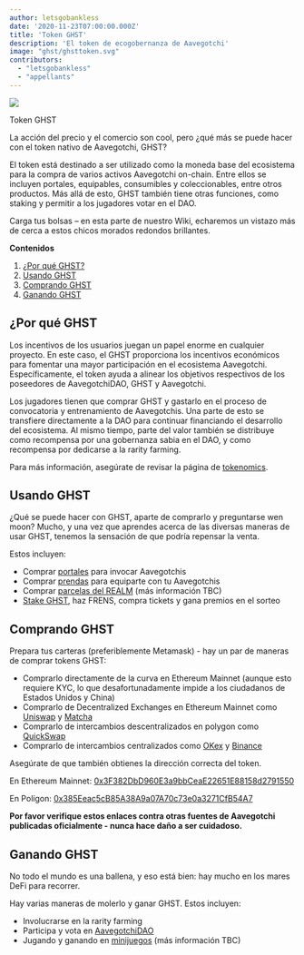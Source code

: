 ```yaml
---
author: letsgobankless
date: '2020-11-23T07:00:00.000Z'
title: 'Token GHST'
description: 'El token de ecogobernanza de Aavegotchi'
image: "ghst/ghsttoken.svg"
contributors:
  - "letsgobankless"
  - "appellants"
---
```


<div class="headerImageContainer">
<img class="headerImage" src="/ghst/ghst.gif">
<p class="headerImageText">Token GHST</p>
</div>

La acción del precio y el comercio son cool, pero ¿qué más se puede hacer con el token nativo de Aavegotchi, GHST?

El token está destinado a ser utilizado como la moneda base del ecosistema para la compra de varios activos Aavegotchi on-chain. Entre ellos se incluyen portales, equipables, consumibles y coleccionables, entre otros productos. Más allá de esto, GHST también tiene otras funciones, como staking y permitir a los jugadores votar en el DAO.

Carga tus bolsas – en esta parte de nuestro Wiki, echaremos un vistazo más de cerca a estos chicos morados redondos brillantes.

<div class="contentsBox">

**Contenidos**

<ol>
<li><a href=#why-ghst>¿Por qué GHST?</a></li>
<li><a href=#using-ghst>Usando GHST</a></li>
<li><a href=#buying-ghst>Comprando GHST</a></li>
<li><a href=#earning-ghst>Ganando GHST</a></li>
</ol>

</div>

## ¿Por qué GHST
Los incentivos de los usuarios juegan un papel enorme en cualquier proyecto. En este caso, el GHST proporciona los incentivos económicos para fomentar una mayor participación en el ecosistema Aavegotchi. Específicamente, el token ayuda a alinear los objetivos respectivos de los poseedores de AavegotchiDAO, GHST y Aavegotchi.

Los jugadores tienen que comprar GHST y gastarlo en el proceso de convocatoria y entrenamiento de Aavegotchis. Una parte de esto se transfiere directamente a la DAO para continuar financiando el desarrollo del ecosistema. Al mismo tiempo, parte del valor también se distribuye como recompensa por una gobernanza sabia en el DAO, y como recompensa por dedicarse a la rarity farming.

Para más información, asegúrate de revisar la página de [tokenomics](/tokenomics).

## Usando GHST
¿Qué se puede hacer con GHST, aparte de comprarlo y preguntarse wen moon? Mucho, y una vez que aprendes acerca de las diversas maneras de usar GHST, tenemos la sensación de que podría repensar la venta.

Estos incluyen:

* Comprar [portales](/portals) para invocar Aavegotchis
* Comprar [prendas](/wearables) para equiparte con tu Aavegotchis
* Comprar [parcelas del REALM](/metaverse) (más información TBC)
* [Stake GHST](/staking), haz FRENS, compra tickets y gana premios en el sorteo

## Comprando GHST
Prepara tus carteras (preferiblemente Metamask) - hay un par de maneras de comprar tokens GHST:

* Comprarlo directamente de la curva [](/curve) en Ethereum Mainnet (aunque esto requiere KYC, lo que desafortunadamente impide a los ciudadanos de Estados Unidos y China)
* Comprarlo de Decentralized Exchanges en Ethereum Mainnet como [Uniswap](https://app.uniswap.org/#/swap?inputCurrency=ETH&outputCurrency=0x3f382dbd960e3a9bbceae22651e88158d2791550) y [Matcha](https://matcha.xyz/markets/GHST)
* Comprarlo de intercambios descentralizados en polygon como [QuickSwap](https://quickswap.exchange/#/swap?outputCurrency=0x385eeac5cb85a38a9a07a70c73e0a3271cfb54a7)
* Comprarlo de intercambios centralizados como [OKex](https://www.okex.com/spot/trade/ghst-eth#type=1) y [Binance](https://www.binance.com/en/trade/GHST_ETH?layout=pro)

Asegúrate de que también obtienes la dirección correcta del token.

En Ethereum Mainnet: [0x3F382DbD960E3a9bbCeaE22651E88158d2791550](https://etherscan.io/token/0x3F382DbD960E3a9bbCeaE22651E88158d2791550)

En Polígon: [0x385Eeac5cB85A38A9a07A70c73e0a3271CfB54A7](https://explorer-mainnet.maticvigil.com/address/0x385Eeac5cB85A38A9a07A70c73e0a3271CfB54A7/transactions)

**Por favor verifique estos enlaces contra otras fuentes de Aavegotchi publicadas oficialmente - nunca hace daño a ser cuidadoso.**

## Ganando GHST
No todo el mundo es una ballena, y eso está bien: hay mucho en los mares DeFi para recorrer.

Hay varias maneras de molerlo y ganar GHST. Estos incluyen:

* Involucrarse en la rarity farming[](/rarity-farming)
* Participa y vota en [AavegotchiDAO](/dao)
* Jugando y ganando en [minijuegos](/minigames) (más información TBC)




